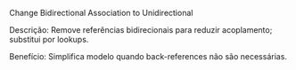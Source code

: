 Change Bidirectional Association to Unidirectional

Descrição: Remove referências bidirecionais para reduzir acoplamento; substitui por lookups.

Benefício: Simplifica modelo quando back-references não são necessárias.
